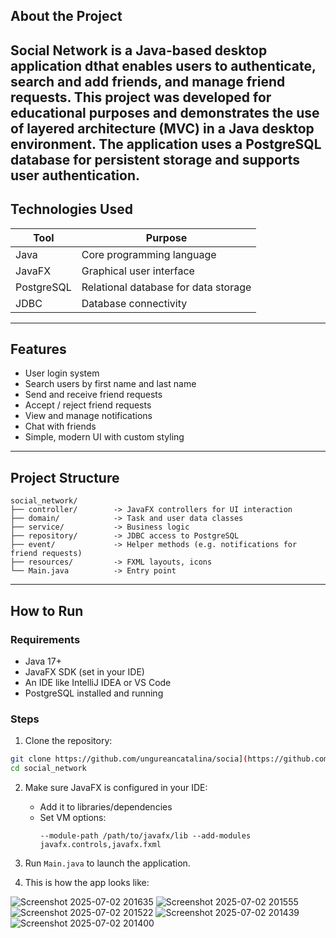 ## About the Project

**Social Network** is a Java-based desktop application dthat enables users to authenticate, search and add friends, and manage friend requests. 
This project was developed for educational purposes and demonstrates the use of layered architecture (MVC) in a Java desktop environment.
The application uses a **PostgreSQL database** for persistent storage and supports user authentication.
---

## Technologies Used

| Tool             | Purpose                                |
|------------------|----------------------------------------|
| Java             | Core programming language              |
| JavaFX           | Graphical user interface               |
| PostgreSQL       | Relational database for data storage   |
| JDBC             | Database connectivity                  |

---

## Features

- User login system
- Search users by first name and last name
- Send and receive friend requests
- Accept / reject friend requests
- View and manage notifications
- Chat with friends
- Simple, modern UI with custom styling
  
---

## Project Structure

```
social_network/
├── controller/        -> JavaFX controllers for UI interaction
├── domain/            -> Task and user data classes
├── service/           -> Business logic
├── repository/        -> JDBC access to PostgreSQL
├── event/             -> Helper methods (e.g. notifications for friend requests)
├── resources/         -> FXML layouts, icons
└── Main.java          -> Entry point
```

---

## How to Run

### Requirements

- Java 17+
- JavaFX SDK (set in your IDE)
- An IDE like IntelliJ IDEA or VS Code
- PostgreSQL installed and running

### Steps

1. Clone the repository:
```bash
git clone https://github.com/ungureancatalina/socia](https://github.com/ungureancatalina/UBB--FMI/tree/main/AN_2/SEM_1/MAP/lab6fx
cd social_network
```

2. Make sure JavaFX is configured in your IDE:
   - Add it to libraries/dependencies
   - Set VM options:
     ```
     --module-path /path/to/javafx/lib --add-modules javafx.controls,javafx.fxml
     ```

3. Run `Main.java` to launch the application.
4. This is how the app looks like:



![Screenshot 2025-07-02 201635](https://github.com/user-attachments/assets/00f3a19d-60f7-4545-b2f5-8e0e944b414b)
![Screenshot 2025-07-02 201555](https://github.com/user-attachments/assets/51486ea2-8b35-4e54-b315-e845823a007f)
![Screenshot 2025-07-02 201522](https://github.com/user-attachments/assets/965b2a93-143a-4df6-b914-70096e4fab01)
![Screenshot 2025-07-02 201439](https://github.com/user-attachments/assets/687a2583-ea35-4726-b994-5a42fbfe025c)
![Screenshot 2025-07-02 201400](https://github.com/user-attachments/assets/93360a4a-5d09-40d7-b427-3f7c9a44b93d)


